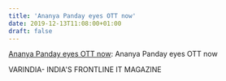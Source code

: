 ```yaml
---
title: 'Ananya Panday eyes OTT now'
date: 2019-12-13T11:08:00+01:00
draft: false
---
```


[Ananya Panday eyes OTT now](https://varindia.com/news/ananya-panday-eyes-ott-now#.XfNjDYEdo-E.blogger): Ananya Panday eyes OTT now  
  
VARINDIA- INDIA'S FRONTLINE IT MAGAZINE